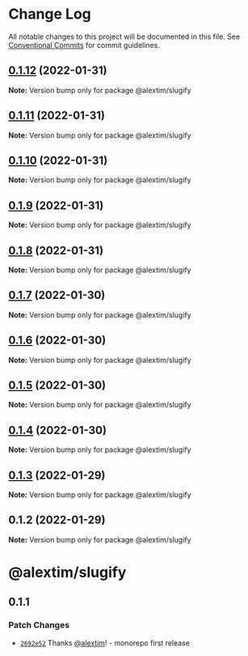 # Change Log

All notable changes to this project will be documented in this file.
See [Conventional Commits](https://conventionalcommits.org) for commit guidelines.

## [0.1.12](https://github.com/alextim/at-blog/compare/@alextim/slugify@0.1.11...@alextim/slugify@0.1.12) (2022-01-31)

**Note:** Version bump only for package @alextim/slugify





## [0.1.11](https://github.com/alextim/at-blog/compare/@alextim/slugify@0.1.10...@alextim/slugify@0.1.11) (2022-01-31)

**Note:** Version bump only for package @alextim/slugify





## [0.1.10](https://github.com/alextim/at-blog/compare/@alextim/slugify@0.1.9...@alextim/slugify@0.1.10) (2022-01-31)

**Note:** Version bump only for package @alextim/slugify





## [0.1.9](https://github.com/alextim/at-blog/compare/@alextim/slugify@0.1.8...@alextim/slugify@0.1.9) (2022-01-31)

**Note:** Version bump only for package @alextim/slugify





## [0.1.8](https://github.com/alextim/at-blog/compare/@alextim/slugify@0.1.7...@alextim/slugify@0.1.8) (2022-01-31)

**Note:** Version bump only for package @alextim/slugify





## [0.1.7](https://github.com/alextim/at-blog/compare/@alextim/slugify@0.1.6...@alextim/slugify@0.1.7) (2022-01-30)

**Note:** Version bump only for package @alextim/slugify





## [0.1.6](https://github.com/alextim/at-blog/compare/@alextim/slugify@0.1.5...@alextim/slugify@0.1.6) (2022-01-30)

**Note:** Version bump only for package @alextim/slugify





## [0.1.5](https://github.com/alextim/at-blog/compare/@alextim/slugify@0.1.4...@alextim/slugify@0.1.5) (2022-01-30)

**Note:** Version bump only for package @alextim/slugify





## [0.1.4](https://github.com/alextim/at-blog/compare/@alextim/slugify@0.1.3...@alextim/slugify@0.1.4) (2022-01-30)

**Note:** Version bump only for package @alextim/slugify





## [0.1.3](https://github.com/alextim/at-blog/compare/@alextim/slugify@0.1.2...@alextim/slugify@0.1.3) (2022-01-29)

**Note:** Version bump only for package @alextim/slugify

## 0.1.2 (2022-01-29)

**Note:** Version bump only for package @alextim/slugify

# @alextim/slugify

## 0.1.1

### Patch Changes

- [`2692e52`](https://github.com/alextim/at-blog/commit/2692e524fe2bf10e47e1a4fbd6f7173ca1be3b65) Thanks [@alextim](https://github.com/alextim)! - monorepo first release
